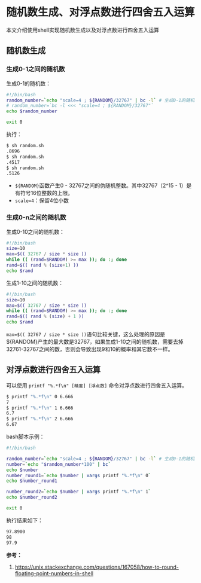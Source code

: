 # 随机数生成、对浮点数进行四舍五入运算
本文介绍使用shell实现随机数生成以及对浮点数进行四舍五入运算

<!--more-->



## 随机数生成
### 生成0-1之间的随机数

生成0-1的随机数：
```bash
#!/bin/bash
random_number=`echo "scale=4 ; ${RANDOM}/32767" | bc -l` # 生成0-1的随机数
# random_number=`bc -l <<< "scale=4 ; ${RANDOM}/32767"`
echo $random_number

exit 0
```
执行：
```bash
$ sh random.sh 
.8696
$ sh random.sh 
.4517
$ sh random.sh 
.5126
```

- `${RANDOM}`函数产生0 - 32767之间的伪随机整数。其中32767（2^15 - 1）是有符号16位整数的上限。
- `scale=4`：保留4位小数

### 生成0-n之间的随机数
生成0-10之间的随机数：
```bash
#!/bin/bash
size=10
max=$(( 32767 / size * size ))
while (( (rand=$RANDOM) >= max )); do :; done
rand=$(( rand % (size+1) )) 
echo $rand
```
生成1-10之间的随机数：
```bash
#!/bin/bash
size=10
max=$(( 32767 / size * size ))
while (( (rand=$RANDOM) >= max )); do :; done
rand=$(( rand % (size) + 1 )) 
echo $rand
```

`max=$(( 32767 / size * size ))`语句比较关键，这么处理的原因是${RANDOM}产生的最大数是32767，如果生成1-10之间的随机数，需要去掉32761-32767之间的数，否则会导致出现9和10的概率和其它数不一样。

## 对浮点数进行四舍五入运算

可以使用 `printf "%.*f\n" [精度] [浮点数]` 命令对浮点数进行四舍五入运算。

```bash
$ printf "%.*f\n" 0 6.666
7
$ printf "%.*f\n" 1 6.666
6.7
$ printf "%.*f\n" 2 6.666
6.67
```

bash脚本示例：

```bash
#!/bin/bash

random_number=`echo "scale=4 ; ${RANDOM}/32767" | bc -l` # 生成0-1的随机数
number=`echo "$random_number*100" | bc`
echo $number
number_round1=`echo $number | xargs printf "%.*f\n" 0`
echo $number_round1

number_round2=`echo $number | xargs printf "%.*f\n" 1`
echo $number_round2

exit 0
```

执行结果如下：

```bash
97.8900
98
97.9
```



**参考：**

1. https://unix.stackexchange.com/questions/167058/how-to-round-floating-point-numbers-in-shell











